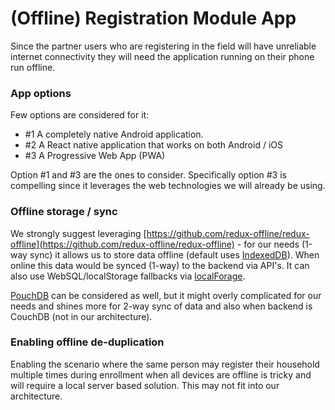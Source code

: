 # \(Offline\) Registration Module App

Since the partner users who are registering in the field will have unreliable internet connectivity they will need the application running on their phone run offline.

### App options

Few options are considered for it:

* \#1 A completely native Android application.
* \#2 A React native application that works on both Android / iOS
* \#3 A Progressive Web App \(PWA\)

Option \#1 and \#3 are the ones to consider. Specifically option \#3 is compelling since it leverages the web technologies we will already be using.

### Offline storage / sync

We strongly suggest leveraging [https://github.com/redux-offline/redux-offline](https://github.com/redux-offline/redux-offline) - for our needs \(1-way sync\) it allows us to store data offline \(default uses [IndexedDB](https://developer.mozilla.org/en-US/docs/Web/API/IndexedDB_API)\). When online this data would be synced \(1-way\) to the backend via API's. It can also use WebSQL/localStorage fallbacks via [localForage](https://github.com/localForage/localForage).

[PouchDB](https://pouchdb.com) can be considered as well, but it might overly complicated for our needs and shines more for 2-way sync of data and also when backend is CouchDB \(not in our architecture\).

### Enabling offline de-duplication

Enabling the scenario where the same person may register their household multiple times during enrollment when all devices are offline is tricky and will require a local server based solution. This may not fit into our architecture.

#### 

